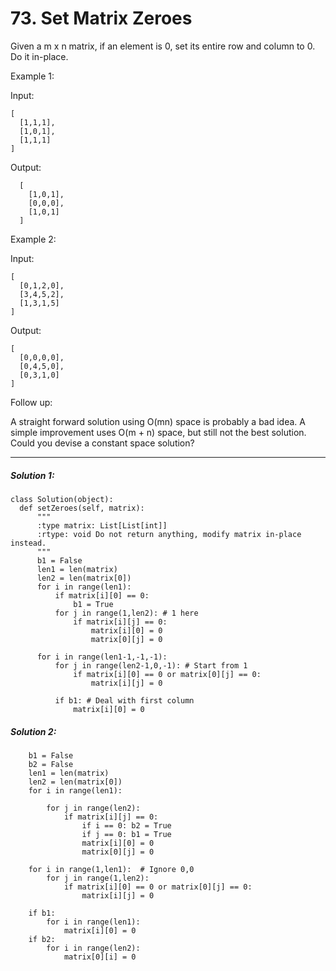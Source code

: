 # 73. Set Matrix Zeroes


Given a m x n matrix, if an element is 0, set its entire row and column to 0. Do it in-place.

Example 1:  


Input:  

    [  
      [1,1,1],  
      [1,0,1],  
      [1,1,1]  
    ]  

Output:   

      [  
        [1,0,1],  
        [0,0,0],  
        [1,0,1]  
      ]  

Example 2:  
  
  
Input: 

    [  
      [0,1,2,0],  
      [3,4,5,2],  
      [1,3,1,5]  
    ]  

Output:   

    [  
      [0,0,0,0],  
      [0,4,5,0],  
      [0,3,1,0]  
    ]  

Follow up:

A straight forward solution using O(mn) space is probably a bad idea.
A simple improvement uses O(m + n) space, but still not the best solution.
Could you devise a constant space solution?
  
---

##### Solution 1:
	class Solution(object):
      def setZeroes(self, matrix):
          """
          :type matrix: List[List[int]]
          :rtype: void Do not return anything, modify matrix in-place instead.
          """
          b1 = False
          len1 = len(matrix)
          len2 = len(matrix[0])
          for i in range(len1):
              if matrix[i][0] == 0:
                  b1 = True
              for j in range(1,len2): # 1 here
                  if matrix[i][j] == 0:
                      matrix[i][0] = 0
                      matrix[0][j] = 0

          for i in range(len1-1,-1,-1): 
              for j in range(len2-1,0,-1): # Start from 1
                  if matrix[i][0] == 0 or matrix[0][j] == 0:
                      matrix[i][j] = 0

              if b1: # Deal with first column
                  matrix[i][0] = 0



##### Solution 2:

        b1 = False
        b2 = False
        len1 = len(matrix)
        len2 = len(matrix[0])
        for i in range(len1):

            for j in range(len2):
                if matrix[i][j] == 0:
                    if i == 0: b2 = True
                    if j == 0: b1 = True
                    matrix[i][0] = 0
                    matrix[0][j] = 0
        
        for i in range(1,len1):  # Ignore 0,0
            for j in range(1,len2):
                if matrix[i][0] == 0 or matrix[0][j] == 0:
                    matrix[i][j] = 0

        if b1:
            for i in range(len1):
                matrix[i][0] = 0 
        if b2:
            for i in range(len2):
                matrix[0][i] = 0

        
        